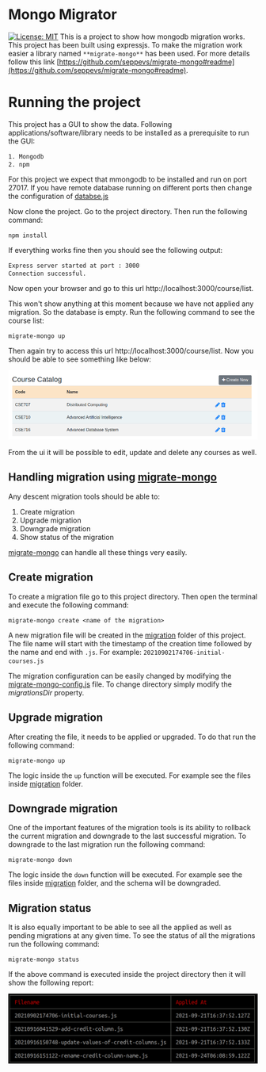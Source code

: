 # Mongo Migrator
[![License: MIT](https://img.shields.io/badge/License-MIT-yellow.svg)](https://opensource.org/licenses/MIT)
This is a project to show how mongodb migration works. This project has been built using expressjs. To make the migration work easier a library 
named `**migrate-mongo**` has been used. For more details follow this link 
[https://github.com/seppevs/migrate-mongo#readme](https://github.com/seppevs/migrate-mongo#readme).

# Running the project
This project has a GUI to show the data. Following applications/software/library needs to be installed as a prerequisite to run the GUI:

```
1. Mongodb
2. npm
```

For this project we expect that mmongodb to be installed and run on port 27017. If you have remote database running on different ports
then change the configuration of [databse.js](https://github.com/sajol/mongo-migrator/blob/main/model/database.js)

Now clone the project. Go to the project directory. Then run the following command:
```
npm install
```

If everything works fine then you should see the following output:
```
Express server started at port : 3000
Connection successful.
```
 
Now open your browser and go to this url http://localhost:3000/course/list. 

This won't show anything at this moment because we have not applied any migration. So the database is empty. Run the
following command to see the course list:

```
migrate-mongo up
```

Then again try to access this url http://localhost:3000/course/list. Now you should be able to see something like below:

<img src="public/images/documentation/course-catalog.png"  alt="mongo status">


From the ui it will be possible to edit, update and delete any courses as well.

## Handling migration using [migrate-mongo](https://github.com/seppevs/migrate-mongo#readme)

Any descent migration tools should be able to:

1. Create migration
2. Upgrade migration
3. Downgrade migration
4. Show status of the migration

[migrate-mongo](https://github.com/seppevs/migrate-mongo#readme) can handle all these things very easily.

## Create migration

To create a migration file go to this project directory. Then open the terminal and execute the following command:
```
migrate-mongo create <name of the migration>
```

A new migration file will be created in the [migration](./migrations) folder of this project. The file name will start
with the timestamp of the creation time followed by the name and end with `.js`. 
For example: `20210902174706-initial-courses.js`


The migration configuration can be easily changed by modifying the [migrate-mongo-config.js](./migrate-mongo-config.js) file. To change directory simply
modify the _migrationsDir_ property.


## Upgrade migration
After creating the file, it needs to be applied or upgraded. To do that run the following command:

```
migrate-mongo up
```

The logic inside the `up` function will be executed. For example see the files inside [migration](./migrations) folder.


## Downgrade migration
One of the important features of the migration tools is its ability to rollback the current migration and downgrade to 
the last successful migration. To downgrade to the last migration run the following command:

```
migrate-mongo down
```

The logic inside the `down` function will be executed. For example see the files inside [migration](./migrations)
folder, and the schema will be downgraded.


## Migration status
It is also equally important to be able to see all the applied as well as pending migrations at any given time. To see
the status of all the migrations run the following command:
```
migrate-mongo status
```

If the above command is executed inside the project directory then it will show the following report:

<img src="public/images/documentation/mongo-status.png"  alt="mongo status">


